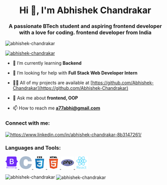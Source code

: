 <h1 align="center">Hi 👋, I'm Abhishek Chandrakar</h1>
<h3 align="center">A passionate BTech student and aspiring frontend developer with a love for coding. frontend developer from India</h3>

<p align="left"> <img src="https://komarev.com/ghpvc/?username=abhishek-chandrakar&label=Profile%20views&color=0e75b6&style=flat" alt="abhishek-chandrakar" /> </p>

<p align="left"> <a href="https://github.com/ryo-ma/github-profile-trophy"><img src="https://github-profile-trophy.vercel.app/?username=abhishek-chandrakar" alt="abhishek-chandrakar" /></a> </p>

- 🌱 I’m currently learning **Backend**

- 🤝 I’m looking for help with **Full Stack Web Developer Intern**

- 👨‍💻 All of my projects are available at [https://github.com/Abhishek-Chandrakar](https://github.com/Abhishek-Chandrakar)

- 💬 Ask me about **frontend, OOP**

- 📫 How to reach me **a77abhi@gmail.com**

<h3 align="left">Connect with me:</h3>
<p align="left">
<a href="https://linkedin.com/in/https://www.linkedin.com/in/abhishek-chandrakar-8b3147261/" target="blank"><img align="center" src="https://raw.githubusercontent.com/rahuldkjain/github-profile-readme-generator/master/src/images/icons/Social/linked-in-alt.svg" alt="https://www.linkedin.com/in/abhishek-chandrakar-8b3147261/" height="30" width="40" /></a>
</p>

<h3 align="left">Languages and Tools:</h3>
<p align="left"> <a href="https://getbootstrap.com" target="_blank" rel="noreferrer"> <img src="https://raw.githubusercontent.com/devicons/devicon/master/icons/bootstrap/bootstrap-plain-wordmark.svg" alt="bootstrap" width="40" height="40"/> </a> <a href="https://www.cprogramming.com/" target="_blank" rel="noreferrer"> <img src="https://raw.githubusercontent.com/devicons/devicon/master/icons/c/c-original.svg" alt="c" width="40" height="40"/> </a> <a href="https://www.w3schools.com/css/" target="_blank" rel="noreferrer"> <img src="https://raw.githubusercontent.com/devicons/devicon/master/icons/css3/css3-original-wordmark.svg" alt="css3" width="40" height="40"/> </a> <a href="https://www.w3.org/html/" target="_blank" rel="noreferrer"> <img src="https://raw.githubusercontent.com/devicons/devicon/master/icons/html5/html5-original-wordmark.svg" alt="html5" width="40" height="40"/> </a> <a href="https://www.php.net" target="_blank" rel="noreferrer"> <img src="https://raw.githubusercontent.com/devicons/devicon/master/icons/php/php-original.svg" alt="php" width="40" height="40"/> </a> <a href="https://reactjs.org/" target="_blank" rel="noreferrer"> <img src="https://raw.githubusercontent.com/devicons/devicon/master/icons/react/react-original-wordmark.svg" alt="react" width="40" height="40"/> </a> </p>

<p><img align="left" src="https://github-readme-stats.vercel.app/api/top-langs?username=abhishek-chandrakar&show_icons=true&locale=en&layout=compact" alt="abhishek-chandrakar" /></p>

<p>&nbsp;<img align="center" src="https://github-readme-stats.vercel.app/api?username=abhishek-chandrakar&show_icons=true&locale=en" alt="abhishek-chandrakar" /></p>


